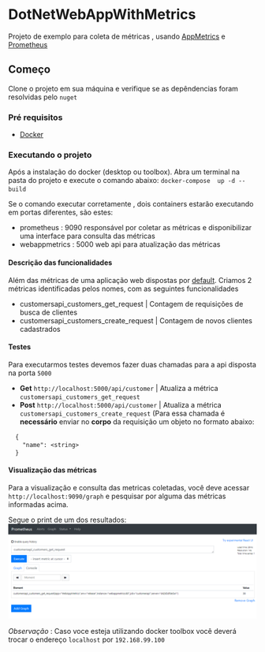 # DotNetWebAppWithMetrics

Projeto de exemplo para coleta de métricas , usando [AppMetrics](https://www.app-metrics.io/) e [Prometheus](https://prometheus.io/docs/introduction/overview/)

## Começo

Clone o projeto em sua máquina e verifique se as depêndencias foram resolvidas pelo `nuget`

### Pré requisitos

- [Docker](https://www.docker.com/products/docker-desktop)

### Executando o projeto

Após a instalação do docker (desktop ou toolbox). Abra um terminal na pasta do projeto e execute o comando abaixo:
`docker-compose  up -d --build`

Se o comando executar corretamente , dois containers estarão executando em portas diferentes, são estes:

 - prometheus : 9090 responsável por coletar as métricas e disponibilizar uma interface para consulta das métricas
 - webappmetrics : 5000 web api para atualização das métricas
 
 
 #### Descrição das funcionalidades

Além das métricas de uma aplicação web dispostas por [default](https://www.app-metrics.io/web-monitoring/aspnet-core/tracking-middleware/).
Criamos 2 métricas identificadas pelos nomes, com as seguintes funcionalidades
- customersapi_customers_get_request  | Contagem de requisições de busca de clientes
- customersapi_customers_create_request | Contagem de novos clientes cadastrados

#### Testes

Para executarmos testes devemos fazer duas chamadas para a api disposta na porta `5000`

- **Get** `http://localhost:5000/api/customer`  | Atualiza a métrica `customersapi_customers_get_request`
- **Post** `http://localhost:5000/api/customer` | Atualiza a métrica `customersapi_customers_create_request` (Para essa chamada é **necessário** enviar no **corpo** da requisição um objeto no formato abaixo:
```
  {
    "name": <string>
  }
```

#### Visualização das métricas

Para a visualização e consulta das metricas coletadas, você deve acessar `http://localhost:9090/graph` e pesquisar por alguma das métricas informadas acima.

Segue o print de um dos resultados: ![results](https://github.com/felipe-rodrigues/DotNetWebAppWithMetrics/blob/master/prints/resultados.PNG)


*Observação* : Caso voce esteja utilizando docker toolbox você deverá trocar o endereço `localhost` por `192.168.99.100`
